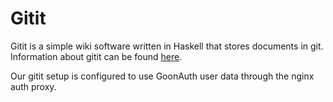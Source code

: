 Gitit
=====

Gitit is a simple wiki software written in Haskell that stores documents in git.
Information about gitit can be found [here](http://gitit.net/).

Our gitit setup is configured to use GoonAuth user data through the nginx auth
proxy.

